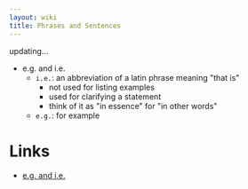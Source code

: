 ```yaml
---
layout: wiki 
title: Phrases and Sentences 
---
```


updating...

- e.g. and i.e.
  - `i.e.`: an abbreviation of a latin phrase meaning "that is"
    - not used for listing examples
	- used for clarifying a statement
	- think of it as "in essence" for "in other words"
  - `e.g.`: for example 

# Links

- [e.g. and i.e.](http://theoatmeal.com/comics/ie)

